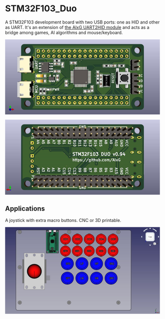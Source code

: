 # STM32F103_Duo
A STM32F103 development board with two USB ports: one as HID and other as UART. It's an extension of [the AIxG UART2HID module](https://github.com/AIxG/UART2HID) and acts as a bridge among games, AI algorithms and mouse/keyboard.

![STM32F103 Duo top](https://raw.githubusercontent.com/AIxG/STM32F103_Duo/master/images/top.jpg)

![STM32F103 Duo bottom](https://raw.githubusercontent.com/AIxG/STM32F103_Duo/master/images/bottom.jpg)


## Applications

A joystick with extra macro buttons. CNC or 3D printable.

![joystick](https://raw.githubusercontent.com/AIxG/STM32F103_Duo/master/images/joystick.jpg)
